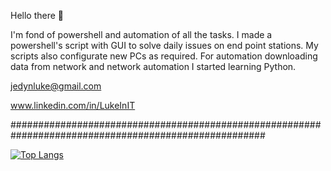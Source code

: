 Hello there 👋

I'm fond of powershell and automation of all the tasks. I made a powershell's script with GUI to solve daily issues on end point stations. My scripts also configurate new PCs as required. For automation downloading data from network and network automation I started learning Python.

jedynluke@gmail.com 

www.linkedin.com/in/LukeInIT

######################################################################################################

[![Top Langs](https://github-readme-stats.vercel.app/api/top-langs/?username=IamLukeInIT&layout=compact&theme=blue-green)](https://github.com/anuraghazra/github-readme-stats)
